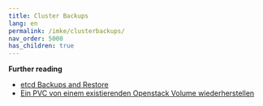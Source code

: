 ```yaml
---
title: Cluster Backups
lang: en
permalink: /imke/clusterbackups/
nav_order: 5000
has_children: true
---
```


**Further reading**

* [etcd Backups and Restore](/imke/clusterbackups/etcdbackups/)
* [Ein PVC von einem existierenden Openstack Volume wiederherstellen](/imke/clusterbackups/restorepvcfromvolume/)
